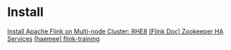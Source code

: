 
# Install

[Install Apache Flink on Multi-node Cluster: RHE8](https://www.linkedin.com/pulse/install-apache-flink-multi-node-cluster-rhe8-shanoj-kumar-v/)
[[Flink Doc] Zookeeper HA Services](https://nightlies.apache.org/flink/flink-docs-master/docs/deployment/ha/zookeeper_ha/)
[[haemee] flink-training](https://github.com/haemee/flink-training)
